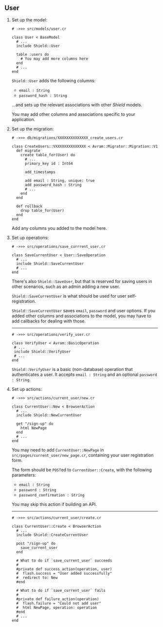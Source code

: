 ## User

1. Set up the model:

   ```crystal
   # ->>> src/models/user.cr

   class User < BaseModel
     # ...
     include Shield::User

     table :users do
       # You may add more columns here
     end
     # ...
   end
   ```

   `Shield::User` adds the following columns:
   
   - `email : String`
   - `password_hash : String`
   
   ...and sets up the relevant associations with other *Shield* models.

   You may add other columns and associations specific to your application.

1. Set up the migration:

   ```crystal
   # ->>> db/migrations/XXXXXXXXXXXXXX_create_users.cr

   class CreateUsers::VXXXXXXXXXXXXXX < Avram::Migrator::Migration::V1
     def migrate
       create table_for(User) do
         # ...
         primary_key id : Int64

         add_timestamps

         add email : String, unique: true
         add password_hash : String
         # ...
       end
     end

     def rollback
       drop table_for(User)
     end
   end
   ```

   Add any columns you added to the model here.

1. Set up operations:

   ```crystal
   # ->>> src/operations/save_currrent_user.cr

   class SaveCurrentUser < User::SaveOperation
     # ...
     include Shield::SaveCurrentUser
     # ...
   end
   ```

   There's also `Shield::SaveUser`, but that is reserved for saving users in other scenarios, such as an admin adding a new user.

   `Shield::SaveCurrentUser` is what should be used for user self-registration.

   `Shield::SaveCurrentUser` saves `email`, `password` and user options. If you added other columns and associations to the model, you may have to add callbacks for dealing with those.

    ---
    ```crystal
   # ->>> src/operations/verify_user.cr

   class VerifyUser < Avram::BasicOperation
     # ...
     include Shield::VerifyUser
     # ...
   end
   ```

   `Shield::VerifyUser` is a basic (non-database) operation that authenticates a user. It accepts `email : String` and an optional `password : String`.

1. Set up actions:

   ```crystal
   # ->>> src/actions/current_user/new.cr

   class CurrentUser::New < BrowserAction
     # ...
     include Shield::NewCurrentUser

     get "/sign-up" do
       html NewPage
     end
     # ...
   end
   ```

   You may need to add `CurrentUser::NewPage` in `src/pages/current_user/new_page.cr`, containing your user registration form.

   The form should be `POST`ed to `CurrentUser::Create`, with the following parameters:

   - `email : String`
   - `password : String`
   - `password_confirmation : String`

   You may skip this action if building an API.

   ---
   ```crystal
   # ->>> src/actions/current_user/create.cr

   class CurrentUser::Create < BrowserAction
     # ...
     include Shield::CreateCurrentUser

     post "/sign-up" do
       save_current_user
     end

     # What to do if `save_current_user` succeeds
     #
     #private def success_action(operation, user)
     #  flash.success = "User added successfully"
     #  redirect to: New
     #end

     # What to do if `save_current_user` fails
     #
     #private def failure_action(operation)
     #  flash.failure = "Could not add user"
     #  html NewPage, operation: operation
     #end
     # ...
   end
   ```
